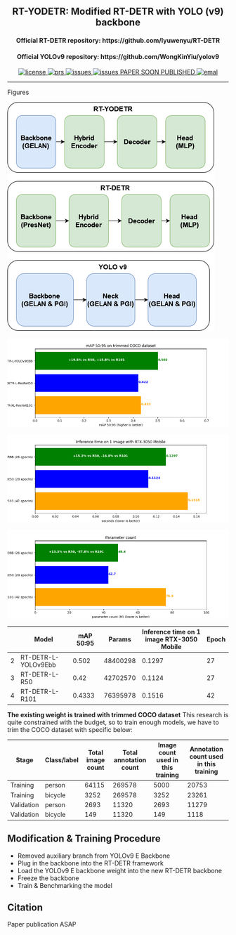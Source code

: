 <h2 align="center">RT-YODETR: Modified RT-DETR with YOLO (v9) backbone </h2>
<h4 align="center">Official RT-DETR repository: https://github.com/lyuwenyu/RT-DETR </h4>
<h4 align="center">Official YOLOv9 repository: https://github.com/WongKinYiu/yolov9 </h4>
<p align="center">
    <!-- <a href="https://github.com/lyuwenyu/RT-DETR/blob/main/LICENSE">
        <img alt="license" src="https://img.shields.io/badge/LICENSE-Apache%202.0-blue">
    </a> -->
    <a href="https://github.com/KevinAS28/RT-YODETR/blob/main/LICENSE">
        <img alt="license" src="https://img.shields.io/github/license/KevinAS28/RT-YODETR">
    </a>
    <a href="https://github.com/KevinAS28/RT-YODETR/pulls">
        <img alt="prs" src="https://img.shields.io/github/issues-pr/KevinAS28/RT-YODETR">
    </a>
    <a href="https://github.com/KevinAS28/RT-YODETR/issues">
        <img alt="issues" src="https://img.shields.io/github/issues/KevinAS28/RT-YODETR?color=pink">
    </a>
    <a href="https://github.com/KevinAS28/RT-YODETR">
        <img alt="issues" src="https://img.shields.io/github/stars/KevinAS28/RT-YODETR">
    </a>
    <a href="">
        <!--img alt="arXiv" src="https://img.shields.io/badge/arXiv-2304.08069-red"-->
        PAPER SOON PUBLISHED
    </a>
    <a href="mailto: kevinagusto28@gmail.com">
        <img alt="emal" src="https://img.shields.io/badge/contact_me-email-yellow">
    </a>
</p>

---

<summary>Figures</summary>

![mAP 50:95 score](assets/architecture.png)

![mAP 50:95 score](assets/map.png)

![inference time](assets/time.png)

![parameters count](assets/param.png)

|  | Model | mAP 50:95 | Params | Inference time on 1 image RTX-3050 Mobile | Epoch |
|---|---|---|---|---|---|
| 2 | RT-DETR-L-YOLOv9Ebb | 0.502 | 48400298 | 0.1297 | 27 |
| 3 | RT-DETR-L-R50 | 0.42 | 42702570 | 0.1124 | 27 |
| 4 | RT-DETR-L-R101 | 0.4333 | 76395978 | 0.1516 | 42 |


**The existing weight is trained with trimmed COCO dataset**
This research is quite constrained with the budget, so to train enough models, we have to trim the COCO dataset with specific below:

| Stage | Class/label | Total image count | Total annotation count | Image count used in this training | Annotation count used in this training |
|---|---|---|---|---|---|
| Training | person | 64115 | 269578 | 5000 | 20753 |
| Training | bicycle | 3252 | 269578 | 3252 | 23261 |
| Validation | person | 2693 | 11320 | 2693 | 11279 |
| Validation | bicycle | 149 | 11320 | 149 | 1118 | 

## Modification & Training Procedure
- Removed auxiliary branch from YOLOv9 E Backbone
- Plug in the backbone into the RT-DETR framework
- Load the YOLOv9 E backbone weight into the new RT-DETR backbone
- Freeze the backbone
- Train & Benchmarking the model

## Citation
Paper publication ASAP